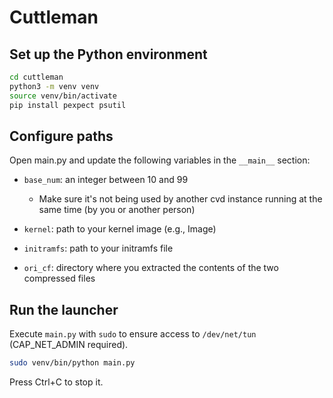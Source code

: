 # Cuttleman

## Set up the Python environment

```sh
cd cuttleman
python3 -m venv venv
source venv/bin/activate
pip install pexpect psutil
```

## Configure paths

Open main.py and update the following variables in the `__main__` section:

- `base_num`: an integer between 10 and 99

  - Make sure it's not being used by another cvd instance running at the same time (by you or another person)

- `kernel`: path to your kernel image (e.g., Image)

- `initramfs`: path to your initramfs file

- `ori_cf`: directory where you extracted the contents of the two compressed files

## Run the launcher

Execute `main.py` with `sudo` to ensure access to `/dev/net/tun` (CAP_NET_ADMIN required).

```sh
sudo venv/bin/python main.py
```

Press Ctrl+C to stop it.
